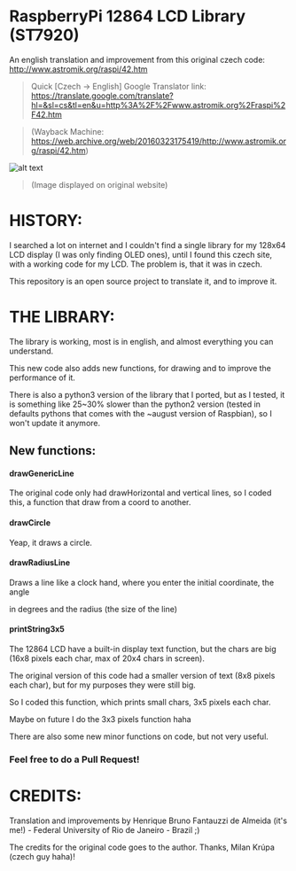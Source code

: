 # RaspberryPi 12864 LCD Library (ST7920)

An english translation and improvement from this original czech code: http://www.astromik.org/raspi/42.htm

>Quick [Czech -> English] Google Translator link: https://translate.google.com/translate?hl=&sl=cs&tl=en&u=http%3A%2F%2Fwww.astromik.org%2Fraspi%2F42.htm

>(Wayback Machine: https://web.archive.org/web/20160323175419/http://www.astromik.org/raspi/42.htm)

![alt text](http://www.astromik.org/raspi/glcd12864-zw-a.jpg)
>(Image displayed on original website)


# HISTORY:

I searched a lot on internet and I couldn't find a single library for my 128x64 LCD display (I was only finding OLED ones), until I found this czech site, with a working code for my LCD. The problem is, that it was in czech.

This repository is an open source project to translate it, and to improve it.


# THE LIBRARY:

The library is working, most is in english, and almost everything you can understand.

This new code also adds new functions, for drawing and to improve the performance of it.

There is also a python3 version of the library that I ported, but as I tested, it is something like 25~30% slower than the python2 version (tested in defaults pythons that comes with the ~august version of Raspbian), so I won't update it anymore. 


## New functions:

#### drawGenericLine

The original code only had drawHorizontal and vertical lines, so I coded this, a function that draw from a coord to another.

#### drawCircle

Yeap, it draws a circle.

#### drawRadiusLine

Draws a line like a clock hand, where you enter the initial coordinate, the angle

in degrees and the radius (the size of the line)

#### printString3x5

The 12864 LCD have a built-in display text function, but the chars are big (16x8 pixels each char, max of 20x4 chars in screen).

The original version of this code had a smaller version of text (8x8 pixels each char), but for my purposes they were still big.

So I coded this function, which prints small chars, 3x5 pixels each char.

Maybe on future I do the 3x3 pixels function haha


There are also some new minor functions on code, but not very useful.





### Feel free to do a Pull Request!



# CREDITS:

Translation and improvements by Henrique Bruno Fantauzzi de Almeida (it's me!) - Federal University of Rio de Janeiro - Brazil  ;)

The credits for the original code goes to the author. Thanks, Milan Krúpa (czech guy haha)!


